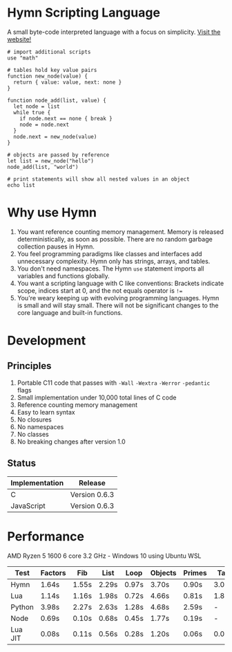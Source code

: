 # Hymn Scripting Language

A small byte-code interpreted language with a focus on simplicity. [Visit the website!](https://hymn-lang.org)

```
# import additional scripts
use "math"

# tables hold key value pairs
function new_node(value) {
  return { value: value, next: none }
}

function node_add(list, value) {
  let node = list
  while true {
    if node.next == none { break }
    node = node.next
  }
  node.next = new_node(value)
}

# objects are passed by reference
let list = new_node("hello")
node_add(list, "world")

# print statements will show all nested values in an object
echo list
```

# Why use Hymn

1. You want reference counting memory management. Memory is released deterministically, as soon as possible. There are no random garbage collection pauses in Hymn.
1. You feel programming paradigms like classes and interfaces add unnecessary complexity. Hymn only has strings, arrays, and tables.
1. You don't need namespaces. The Hymn `use` statement imports all variables and functions globally.
1. You want a scripting language with C like conventions: Brackets indicate scope, indices start at 0, and the not equals operator is `!=`
1. You're weary keeping up with evolving programming languages. Hymn is small and will stay small. There will not be significant changes to the core language and built-in functions.

# Development

## Principles

1. Portable C11 code that passes with `-Wall` `-Wextra` `-Werror` `-pedantic` flags
1. Small implementation under 10,000 total lines of C code
1. Reference counting memory management
1. Easy to learn syntax
1. No closures
1. No namespaces
1. No classes
1. No breaking changes after version 1.0

## Status

| Implementation | Release       |
| -------------- | ------------- |
| C              | Version 0.6.3 |
| JavaScript     | Version 0.6.3 |

# Performance

AMD Ryzen 5 1600 6 core 3.2 GHz - Windows 10 using Ubuntu WSL

| Test    | Factors | Fib   | List  | Loop  | Objects | Primes | Tail  |
| ------- | ------- | ----- | ----- | ----- | ------- | ------ | ----- |
| Hymn    | 1.64s   | 1.55s | 2.29s | 0.97s | 3.70s   | 0.90s  | 3.05s |
| Lua     | 1.14s   | 1.16s | 1.98s | 0.72s | 4.66s   | 0.81s  | 1.81s |
| Python  | 3.98s   | 2.27s | 2.63s | 1.28s | 4.68s   | 2.59s  | -     |
| Node    | 0.69s   | 0.10s | 0.68s | 0.45s | 1.77s   | 0.19s  | -     |
| Lua JIT | 0.08s   | 0.11s | 0.56s | 0.28s | 1.20s   | 0.06s  | 0.03s |
